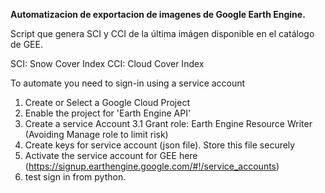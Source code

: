 **Automatizacion de exportacion de imagenes de Google Earth Engine.**

Script que genera SCI y CCI de la última imágen disponible en el catálogo de GEE.

SCI: Snow Cover Index
CCI: Cloud Cover Index


To automate you need to sign-in using a service account
1. Create or Select a Google Cloud Project
2. Enable the project for 'Earth Engine API'
3. Create a service Account
    3.1 Grant role: Earth Engine Resource Writer (Avoiding Manage role to limit risk)
4. Create keys for service account (json file). Store this file securely
5. Activate the service account for GEE here (https://signup.earthengine.google.com/#!/service_accounts)
6. test sign in from python.